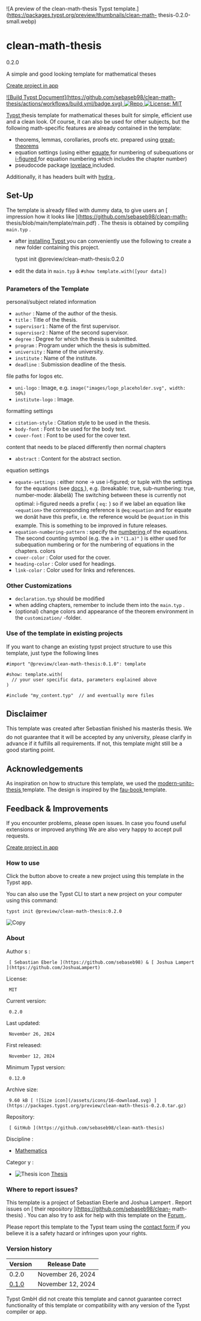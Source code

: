 ![A preview of the clean-math-thesis Typst
template.](https://packages.typst.org/preview/thumbnails/clean-math-
thesis-0.2.0-small.webp)

#  clean-math-thesis

0.2.0

A simple and good looking template for mathematical theses

[ Create project in app ](/app?template=clean-math-thesis&version=0.2.0)

[ ![Build Typst Document](https://github.com/sebaseb98/clean-math-
thesis/actions/workflows/build.yml/badge.svg)
](https://github.com/sebaseb98/clean-math-thesis/actions/workflows/build.yml)
[ ![Repo](https://img.shields.io/badge/GitHub-repo-blue)
](https://github.com/sebaseb98/clean-math-thesis) [ ![License:
MIT](https://img.shields.io/badge/License-MIT-success.svg)
](https://opensource.org/licenses/MIT)

[ Typst ](https://typst.app/home/) thesis template for mathematical theses
built for simple, efficient use and a clean look. Of course, it can also be
used for other subjects, but the following math-specific features are already
contained in the template:

  * theorems, lemmas, corollaries, proofs etc. prepared using [ great-theorems ](https://typst.app/universe/package/great-theorems)
  * equation settings (using either [ equate ](https://typst.app/universe/package/equate) for numbering of subequations or [ i-figured ](https://typst.app/universe/package/i-figured/) for equation numbering which includes the chapter number) 
  * pseudocode package [ lovelace ](https://typst.app/universe/package/lovelace) included. 

Additionally, it has headers built with [ hydra
](https://typst.app/universe/package/hydra) .

##  Set-Up

The template is already filled with dummy data, to give users an [ impression
how it looks like ](https://github.com/sebaseb98/clean-math-
thesis/blob/main/template/main.pdf) . The thesis is obtained by compiling `
main.typ ` .

  * after [ installing Typst ](https://github.com/typst/typst?tab=readme-ov-file#installation) you can conveniently use the following to create a new folder containing this project. 

    
    
    typst init @preview/clean-math-thesis:0.2.0
    

  * edit the data in ` main.typ ` â ` #show template.with([your data]) `

###  Parameters of the Template

personal/subject related information

  * ` author ` : Name of the author of the thesis. 
  * ` title ` : Title of the thesis. 
  * ` supervisor1 ` : Name of the first supervisor. 
  * ` supervisor2 ` : Name of the second supervisor. 
  * ` degree ` : Degree for which the thesis is submitted. 
  * ` program ` : Program under which the thesis is submitted. 
  * ` university ` : Name of the university. 
  * ` institute ` : Name of the institute. 
  * ` deadline ` : Submission deadline of the thesis. 

file paths for logos etc.

  * ` uni-logo ` : Image, e.g. ` image("images/logo_placeholder.svg", width: 50%) `
  * ` institute-logo ` : Image. 

formatting settings

  * ` citation-style ` : Citation style to be used in the thesis. 
  * ` body-font ` : Font to be used for the body text. 
  * ` cover-font ` : Font to be used for the cover text. 

content that needs to be placed differently then normal chapters

  * ` abstract ` : Content for the abstract section. 

equation settings

  * ` equate-settings ` : either none -> use i-figured; or tuple with the settings for the equations (see [ docs ](https://typst.app/universe/package/equate) ), e.g. (breakable: true, sub-numbering: true, number-mode: âlabelâ) The switching between these is currently not optimal: i-figured needs a prefix ( ` eq: ` ) so if we label an equation like ` <equation> ` the corresponding reference is ` @eq:equation ` and for equate we donât have this prefix, i.e. the reference would be ` @equation ` in this example. This is something to be improved in future releases. 
  * ` equation-numbering-pattern ` : specify the [ numbering ](https://typst.app/docs/reference/model/numbering/#parameters-numbering) of the equations. The second counting symbol (e.g. the ` a ` in ` "(1.a)" ` ) is either used for subequation numbering or for the numbering of equations in the chapters.  colors 
  * ` cover-color ` : Color used for the cover. 
  * ` heading-color ` : Color used for headings. 
  * ` link-color ` : Color used for links and references. 

###  Other Customizations

  * ` declaration.typ ` should be modified 
  * when adding chapters, remember to include them into the ` main.typ ` . 
  * (optional) change colors and appearance of the theorem environment in the ` customization/ ` -folder. 

###  Use of the template in existing projects

If you want to change an existing typst project structure to use this
template, just type the following lines

    
    
    #import "@preview/clean-math-thesis:0.1.0": template
    
    #show: template.with(
      // your user specific data, parameters explained above
    )
    
    #include "my_content.typ"  // and eventually more files
    

##  Disclaimer

This template was created after Sebastian finished his masterâs thesis. We
do not guarantee that it will be accepted by any university, please clarify in
advance if it fulfills all requirements. If not, this template might still be
a good starting point.

##  Acknowledgements

As inspiration on how to structure this template, we used the [ modern-unito-
thesis ](https://typst.app/universe/package/modern-unito-thesis) template. The
design is inspired by the [ fau-book ](https://github.com/FAU-AMMN/fau-book)
template.

##  Feedback & Improvements

If you encounter problems, please open issues. In case you found useful
extensions or improved anything We are also very happy to accept pull
requests.

[ Create project in app ](/app?template=clean-math-thesis&version=0.2.0)

###  How to use

Click the button above to create a new project using this template in the
Typst app.

You can also use the Typst CLI to start a new project on your computer using
this command:

    
    
    typst init @preview/clean-math-thesis:0.2.0

![Copy](/assets/icons/16-copy.svg)

###  About

Author  s  :

     [ Sebastian Eberle ](https://github.com/sebaseb98) & [ Joshua Lampert ](https://github.com/JoshuaLampert)
License:

     MIT 
Current version:

     0.2.0 
Last updated:

     November 26, 2024 
First released:

     November 12, 2024 
Minimum Typst version:

     0.12.0 
Archive size:

     9.60 kB [ ![Size icon](/assets/icons/16-download.svg) ](https://packages.typst.org/preview/clean-math-thesis-0.2.0.tar.gz)
Repository:

     [ GitHub ](https://github.com/sebaseb98/clean-math-thesis)
Discipline  :

    

  * [ Mathematics ](https://typst.app/universe/search/?discipline=mathematics)

Categor  y  :

    

  * ![Thesis icon](/assets/icons/16-mortarboard.svg) [ Thesis ](https://typst.app/universe/search/?category=thesis)

###  Where to report issues?

This  template  is a project of  Sebastian Eberle and Joshua Lampert  .
Report issues on  [ their repository ](https://github.com/sebaseb98/clean-
math-thesis) .  You can also try to ask for help with this  template  on the
[ Forum ](https://forum.typst.app) .

Please report this  template  to the Typst team using the  [ contact form
](https://typst.app/contact) if you believe it is a safety hazard or infringes
upon your rights.

###  Version history

Version  |  Release Date   
---|---  
0.2.0  |  November 26, 2024   
[ 0.1.0 ](https://typst.app/universe/package/clean-math-thesis/0.1.0/) |  November 12, 2024   
  
Typst GmbH did not create this  template  and cannot guarantee correct
functionality of this  template  or compatibility with any version of the
Typst compiler or app.

